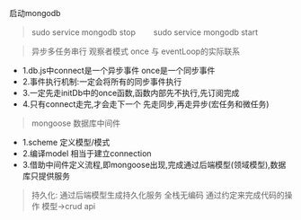 启动mongodb
> sudo service mongodb stop 　　sudo service mongodb start

>异步多任务串行  观察者模式 once 与 eventLoop的实际联系
+ 1.db.js中connect是一个异步事件  once是一个同步事件
+ 2.事件执行机制:一定会将所有的同步事件执行
+ 3.一定先走initDb中的once函数,函数内部先不执行,先订阅完成
+ 4.只有connect走完,才会走下一个  先走同步,再走异步(宏任务和微任务)


>mongoose 数据库中间件
+ 1.scheme 定义模型/模式
+ 2.编译model 相当于建立connection
+ 3.借助中间件定义流程,即mongoose出现,完成通过后端模型(领域模型),数据库只提供服务

> 持久化: 通过后端模型生成持久化服务  全栈无编码  通过约定来完成代码的操作
> 模型->crud api
